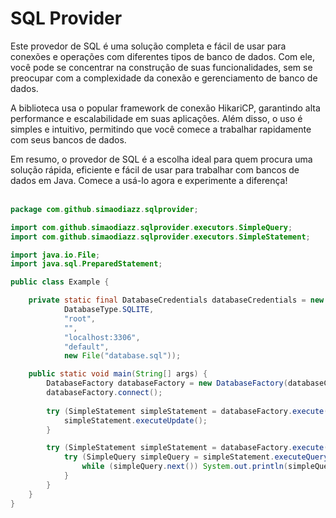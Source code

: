 # SQL Provider

Este provedor de SQL é uma solução completa e fácil de usar para conexões e operações com diferentes tipos de banco de dados. 
Com ele, você pode se concentrar na construção de suas funcionalidades, sem se preocupar com a complexidade da conexão e gerenciamento de banco de dados.

A biblioteca usa o popular framework de conexão HikariCP, garantindo alta performance e escalabilidade em suas aplicações. 
Além disso, o uso é simples e intuitivo, permitindo que você comece a trabalhar rapidamente com seus bancos de dados.

Em resumo, o provedor de SQL é a escolha ideal para quem procura uma solução rápida, eficiente e fácil de usar para trabalhar com bancos de dados em Java. 
Comece a usá-lo agora e experimente a diferença!
<br><br>
```java
package com.github.simaodiazz.sqlprovider;

import com.github.simaodiazz.sqlprovider.executors.SimpleQuery;
import com.github.simaodiazz.sqlprovider.executors.SimpleStatement;

import java.io.File;
import java.sql.PreparedStatement;

public class Example {

    private static final DatabaseCredentials databaseCredentials = new DatabaseCredentials(
            DatabaseType.SQLITE,
            "root",
            "",
            "localhost:3306",
            "default",
            new File("database.sql"));

    public static void main(String[] args) {
        DatabaseFactory databaseFactory = new DatabaseFactory(databaseCredentials);
        databaseFactory.connect();
        
        try (SimpleStatement simpleStatement = databaseFactory.execute("CREATE TABLE IF NOT EXISTS test (playerName VARCHAR(16) NOT NULL)")) {
            simpleStatement.executeUpdate();
        }

        try (SimpleStatement simpleStatement = databaseFactory.execute("SELECT * FROM test")) {
            try (SimpleQuery simpleQuery = simpleStatement.executeQuery()) {
                while (simpleQuery.next()) System.out.println(simpleQuery.getString("playerName"));
            }
        }
    }
}
```
